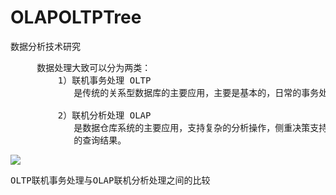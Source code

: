 # OLAPOLTPTree
数据分析技术研究


<pre>
     数据处理大致可以分为两类：
         1）联机事务处理 OLTP
            是传统的关系型数据库的主要应用，主要是基本的，日常的事务处理，例如银行交易

         2）联机分析处理 OLAP
            是数据仓库系统的主要应用，支持复杂的分析操作，侧重决策支持，并且提供直观易懂
            的查询结果。
</pre>

![](https://i.imgur.com/SJWRWfo.png)

<pre>
OLTP联机事务处理与OLAP联机分析处理之间的比较
</pre>